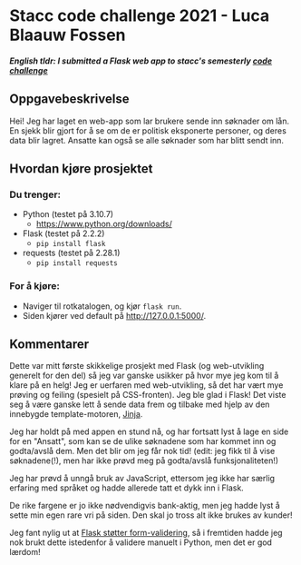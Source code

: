 # Stacc code challenge 2021 - Luca Blaauw Fossen

#### *English tldr: I submitted a Flask web app to stacc's semesterly [code challenge](https://github.com/stacc/stacc-code-challenge-public)*

## Oppgavebeskrivelse
Hei! Jeg har laget en web-app som lar brukere sende inn søknader om lån. En sjekk blir gjort for å se om de er politisk eksponerte personer, og deres data blir lagret. Ansatte kan også se alle søknader som har blitt sendt inn.

## Hvordan kjøre prosjektet
### Du trenger:
* Python (testet på 3.10.7)
   * https://www.python.org/downloads/
* Flask (testet på 2.2.2)
   * `pip install flask`
* requests (testet på 2.28.1)
   * `pip install requests`

### For å kjøre:
* Naviger til rotkatalogen, og kjør `flask run`.
* Siden kjører ved default på http://127.0.0.1:5000/.

## Kommentarer

Dette var mitt første skikkelige prosjekt med Flask (og web-utvikling generelt for den del) så jeg var ganske usikker på hvor mye jeg kom til å klare på en helg! Jeg er uerfaren med web-utvikling, så det har vært mye prøving og feiling (spesielt på CSS-fronten).
Jeg ble glad i Flask! Det viste seg å være ganske lett å sende data frem og tilbake med hjelp av den innebygde template-motoren, [Jinja](https://jinja.palletsprojects.com/en/3.1.x/).

Jeg har holdt på med appen en stund nå, og har fortsatt lyst å lage en side for en "Ansatt", som kan se de ulike søknadene som har kommet inn og godta/avslå dem. Men det blir om jeg får nok tid! (edit: jeg fikk til å vise søknadene(!), men har ikke prøvd meg på godta/avslå funksjonaliteten!)

Jeg har prøvd å unngå bruk av JavaScript, ettersom jeg ikke har særlig erfaring med språket og hadde allerede tatt et dykk inn i Flask.

De rike fargene er jo ikke nødvendigvis bank-aktig, men jeg hadde lyst å sette min egen rare vri på siden. Den skal jo tross alt ikke brukes av kunder!

Jeg fant nylig ut at [Flask støtter form-validering](https://flask-wtf.readthedocs.io/en/1.0.x/), så i fremtiden hadde jeg nok brukt dette istedenfor å validere manuelt i Python, men det er god lærdom!